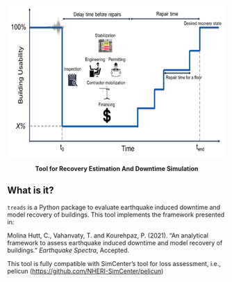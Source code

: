 <p align="center">
<img src="https://github.com/carlosmolinahutt/ESR-Lab-Repositories/blob/master/dt_framework.png" 
	height="350"/>
</p>

<p align="center">
	<b>Tool for Recovery Estimation And Downtime Simulation</b>
	    
</p>

## What is it?

`treads` is a Python package to evaluate earthquake induced downtime and model recovery of buildings. This tool implements the framework presented in: 

Molina Hutt, C., Vahanvaty, T. and Kourehpaz, P. (2021). “An analytical framework to assess earthquake induced downtime and model recovery of buildings.” *Earthquake Spectra*, Accepted.

This tool is fully compatible with SimCenter’s tool for loss assessment, i.e., pelicun (https://github.com/NHERI-SimCenter/pelicun) 

